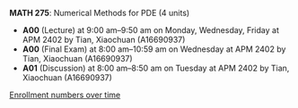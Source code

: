 **MATH 275**: Numerical Methods for PDE (4 units)

- **A00** (Lecture) at 9:00 am–9:50 am on Monday, Wednesday, Friday at APM 2402 by Tian, Xiaochuan (A16690937)
- **A00** (Final Exam) at 8:00 am–10:59 am on Wednesday at APM 2402 by Tian, Xiaochuan (A16690937)
- **A01** (Discussion) at 8:00 am–8:50 am on Tuesday at APM 2402 by Tian, Xiaochuan (A16690937)

[Enrollment numbers over time](./MATH275.tsv)
